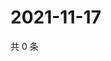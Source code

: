 # 2021-11-17

共 0 条

<!-- BEGIN WEIBO -->
<!-- 最后更新时间 Wed Nov 17 2021 16:13:20 GMT+0800 (China Standard Time) -->

<!-- END WEIBO -->
